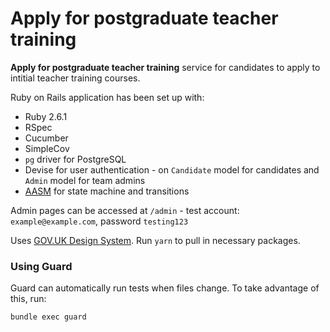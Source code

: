 # Apply for postgraduate teacher training

**Apply for postgraduate teacher training** service for candidates to apply to intitial teacher training courses.

Ruby on Rails application has been set up with:

* Ruby 2.6.1
* RSpec
* Cucumber
* SimpleCov
* `pg` driver for PostgreSQL
* Devise for user authentication - on `Candidate` model for candidates and `Admin` model for team admins
* [AASM](https://github.com/aasm/aasm) for state machine and transitions

Admin pages can be accessed at `/admin` - test account: `example@example.com`, password `testing123`

Uses [GOV.UK Design System](https://design-system.service.gov.uk/). Run `yarn` to pull in necessary packages.

### Using Guard

Guard can automatically run tests when files change. To take advantage of this,
run:

```
bundle exec guard
```
